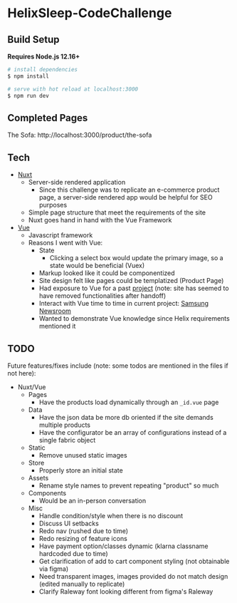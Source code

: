 # HelixSleep-CodeChallenge

## Build Setup
**Requires Node.js 12.16+**
```bash
# install dependencies
$ npm install

# serve with hot reload at localhost:3000
$ npm run dev
```

## Completed Pages
The Sofa: http://localhost:3000/product/the-sofa

## Tech
* [Nuxt](https://nuxtjs.org/) 
    * Server-side rendered application
        * Since this challenge was to replicate an e-commerce product page, a server-side rendered app would be helpful for SEO purposes
    * Simple page structure that meet the requirements of the site
    * Nuxt goes hand in hand with the Vue Framework
* [Vue](https://vuejs.org/)
    * Javascript framework
    * Reasons I went with Vue:
        * State
            * Clicking a select box would update the primary image, so a state would be beneficial (Vuex)
        * Markup looked like it could be componentized
        * Site design felt like pages could be templatized (Product Page)
        * Had exposure to Vue for a past [project](https://www.panasonic.aero/) (note: site has seemed to have removed functionalities after handoff)
        * Interact with Vue time to time in current project: [Samsung Newsroom](https://news.samsung.com/us/)
        * Wanted to demonstrate Vue knowledge since Helix requirements mentioned it
        
## TODO
Future features/fixes include (note: some todos are mentioned in the files if not here):
* Nuxt/Vue
    * Pages
        * Have the products load dynamically through an `_id.vue` page
    * Data
        * Have the json data be more db oriented if the site demands multiple products
        * Have the configurator be an array of configurations instead of a single fabric object
    * Static
        * Remove unused static images
    * Store
        * Properly store an initial state
    * Assets
        * Rename style names to prevent repeating "product" so much
    * Components
        * Would be an in-person conversation
    * Misc
        * Handle condition/style when there is no discount
        * Discuss UI setbacks
        * Redo nav (rushed due to time)
        * Redo resizing of feature icons
        * Have payment option/classes dynamic (klarna classname hardcoded due to time)
        * Get clarification of add to cart component styling (not obtainable via figma)
        * Need transparent images, images provided do not match design (edited manually to replicate)
        * Clarify Raleway font looking different from figma's Raleway
